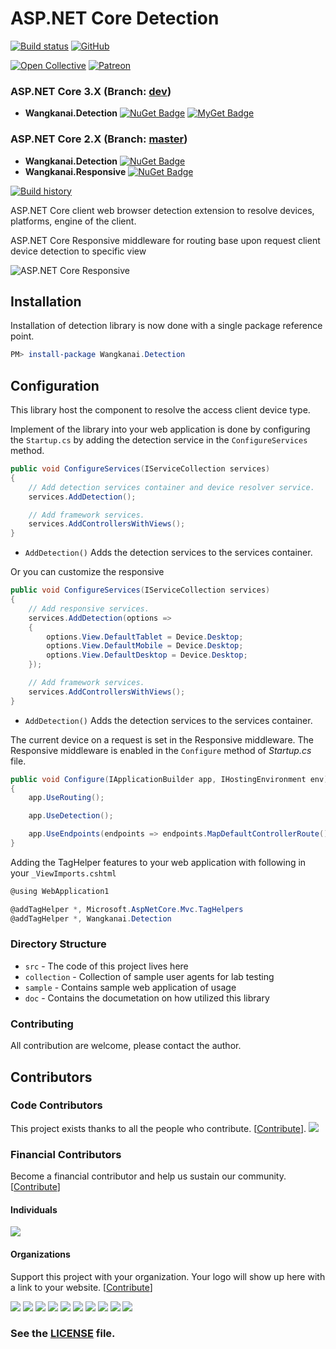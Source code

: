 # ASP.NET Core Detection

[![Build status](https://ci.appveyor.com/api/projects/status/033qv4nqv8g4altq?svg=true&retina=true)](https://ci.appveyor.com/project/wangkanai/detection)
[![GitHub](https://img.shields.io/github/license/wangkanai/detection)](https://github.com/wangkanai/Detection/blob/dev/LICENSE)


[![Open Collective](https://img.shields.io/badge/open%20collective-support%20us-3385FF.svg)](https://opencollective.com/wangkanai)
[![Patreon](https://img.shields.io/badge/patreon-become%20a%20patron-d9643a.svg)](https://www.patreon.com/wangkanai)

### ASP.NET Core 3.X (Branch: [dev](https://github.com/wangkanai/Detection/tree/dev))

- **Wangkanai.Detection**
  [![NuGet Badge](https://buildstats.info/nuget/wangkanai.detection?includePreReleases=true)](https://www.nuget.org/packages/wangkanai.detection)
  [![MyGet Badge](https://buildstats.info/myget/wangkanai/Wangkanai.detection)](https://www.myget.org/feed/wangkanai/package/nuget/Wangkanai.detection)

### ASP.NET Core 2.X (Branch: [master](https://github.com/wangkanai/Detection/tree/master))

- **Wangkanai.Detection**
  [![NuGet Badge](https://buildstats.info/nuget/wangkanai.detection)](https://www.nuget.org/packages/wangkanai.detection)
- **Wangkanai.Responsive**
  [![NuGet Badge](https://buildstats.info/nuget/wangkanai.Responsive)](https://www.nuget.org/packages/wangkanai.Responsive)


[![Build history](https://buildstats.info/appveyor/chart/wangkanai/detection)](https://ci.appveyor.com/project/wangkanai/detection/history)

ASP.NET Core client web browser detection extension to resolve devices, platforms, engine of the client.

ASP.NET Core Responsive middleware for routing base upon request client device detection to specific view


![ASP.NET Core Responsive](https://raw.githubusercontent.com/wangkanai/Detection/dev/asset/aspnet-core-detection-2.svg?sanitize=true)

## Installation

Installation of detection library is now done with a single package reference point.

```powershell
PM> install-package Wangkanai.Detection
```

## Configuration

This library host the component to resolve the access client device type.

Implement of the library into your web application is done by configuring the `Startup.cs` by adding the detection service in the `ConfigureServices` method.

```csharp
public void ConfigureServices(IServiceCollection services)
{
	// Add detection services container and device resolver service.
    services.AddDetection();

    // Add framework services.
    services.AddControllersWithViews();
}
```

* `AddDetection()` Adds the detection services to the services container.

Or you can customize the responsive

```csharp
public void ConfigureServices(IServiceCollection services)
{
    // Add responsive services.
    services.AddDetection(options =>
    {
        options.View.DefaultTablet = Device.Desktop;
        options.View.DefaultMobile = Device.Desktop;
        options.View.DefaultDesktop = Device.Desktop;
    });

    // Add framework services.
    services.AddControllersWithViews();
}
```

* `AddDetection()` Adds the detection services to the services container.

The current device on a request is set in the Responsive middleware. The Responsive middleware is enabled in the `Configure` method of *Startup.cs* file.

```csharp
public void Configure(IApplicationBuilder app, IHostingEnvironment env)
{
    app.UseRouting();

    app.UseDetection();

    app.UseEndpoints(endpoints => endpoints.MapDefaultControllerRoute());
}
```

Adding the TagHelper features to your web application with following in your `_ViewImports.cshtml`

```csharp
@using WebApplication1

@addTagHelper *, Microsoft.AspNetCore.Mvc.TagHelpers
@addTagHelper *, Wangkanai.Detection

```

### Directory Structure
* `src` - The code of this project lives here
* `collection` - Collection of sample user agents for lab testing
* `sample` - Contains sample web application of usage
* `doc` - Contains the documetation on how utilized this library

### Contributing

All contribution are welcome, please contact the author.

## Contributors

### Code Contributors

This project exists thanks to all the people who contribute. [[Contribute](CONTRIBUTING.md)].
<a href="https://github.com/wangkanai/Detection/graphs/contributors"><img src="https://opencollective.com/wangkanai/contributors.svg?width=890&button=false" /></a>

### Financial Contributors

Become a financial contributor and help us sustain our community. [[Contribute](https://opencollective.com/wangkanai/contribute)]

#### Individuals

<a href="https://opencollective.com/wangkanai"><img src="https://opencollective.com/wangkanai/individuals.svg?width=890"></a>

#### Organizations

Support this project with your organization. Your logo will show up here with a link to your website. [[Contribute](https://opencollective.com/wangkanai/contribute)]

<a href="https://opencollective.com/wangkanai/organization/0/website"><img src="https://opencollective.com/wangkanai/organization/0/avatar.svg"></a>
<a href="https://opencollective.com/wangkanai/organization/1/website"><img src="https://opencollective.com/wangkanai/organization/1/avatar.svg"></a>
<a href="https://opencollective.com/wangkanai/organization/2/website"><img src="https://opencollective.com/wangkanai/organization/2/avatar.svg"></a>
<a href="https://opencollective.com/wangkanai/organization/3/website"><img src="https://opencollective.com/wangkanai/organization/3/avatar.svg"></a>
<a href="https://opencollective.com/wangkanai/organization/4/website"><img src="https://opencollective.com/wangkanai/organization/4/avatar.svg"></a>
<a href="https://opencollective.com/wangkanai/organization/5/website"><img src="https://opencollective.com/wangkanai/organization/5/avatar.svg"></a>
<a href="https://opencollective.com/wangkanai/organization/6/website"><img src="https://opencollective.com/wangkanai/organization/6/avatar.svg"></a>
<a href="https://opencollective.com/wangkanai/organization/7/website"><img src="https://opencollective.com/wangkanai/organization/7/avatar.svg"></a>
<a href="https://opencollective.com/wangkanai/organization/8/website"><img src="https://opencollective.com/wangkanai/organization/8/avatar.svg"></a>
<a href="https://opencollective.com/wangkanai/organization/9/website"><img src="https://opencollective.com/wangkanai/organization/9/avatar.svg"></a>

### See the [LICENSE](https://github.com/wangkanai/Browser/blob/master/LICENSE) file.

